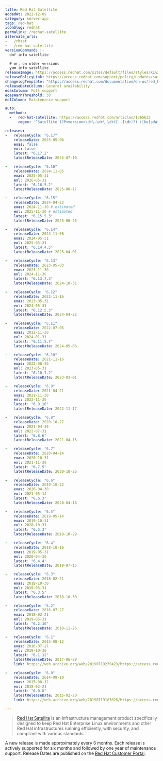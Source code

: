 ```yaml
---
title: Red Hat Satellite
addedAt: 2022-12-09
category: server-app
tags: red-hat
iconSlug: redhat
permalink: /redhat-satellite
alternate_urls:
-   /rhsat
-   /red-hat-satellite
versionCommand: |-
  dnf info satellite

  # or, on older versions
  yum info satellite
releaseImage: https://access.redhat.com/sites/default/files/styles/XL%20-%20Extra%20Large/public/images/satellite_n-2_lifecycle_latest_v2.png
releasePolicyLink: https://access.redhat.com/support/policy/updates/satellite
changelogTemplate: "https://access.redhat.com/documentation/en-us/red_hat_satellite/__RELEASE_CYCLE__/html/release_notes/index"
releaseDateColumn: General availability
eoasColumn: Full support
eoasWarnThreshold: 30
eolColumn: Maintenance support

auto:
  methods:
  -   red-hat-satellite: https://access.redhat.com/articles/1365633
      regex: '^Satellite (?P<version>\d+\.\d+\.\d+([.-]\d+)?) ([Uu]pdate|[Rr]elease)$'

releases:
-   releaseCycle: "6.17"
    releaseDate: 2025-05-06
    eoas: false
    eol: false
    latest: "6.17.2"
    latestReleaseDate: 2025-07-10

-   releaseCycle: "6.16"
    releaseDate: 2024-11-05
    eoas: 2025-05-31
    eol: 2026-05-31
    latest: "6.16.5.2"
    latestReleaseDate: 2025-06-17

-   releaseCycle: "6.15"
    releaseDate: 2024-04-23
    eoas: 2024-11-30 # estimated
    eol: 2025-11-30 # estimated
    latest: "6.15.5.3"
    latestReleaseDate: 2025-06-26

-   releaseCycle: "6.14"
    releaseDate: 2023-11-08
    eoas: 2024-05-31
    eol: 2025-05-31
    latest: "6.14.4.5"
    latestReleaseDate: 2025-04-01

-   releaseCycle: "6.13"
    releaseDate: 2023-05-03
    eoas: 2023-11-30
    eol: 2024-11-30
    latest: "6.13.7.3"
    latestReleaseDate: 2024-10-31

-   releaseCycle: "6.12"
    releaseDate: 2022-11-16
    eoas: 2023-05-31
    eol: 2024-05-31
    latest: "6.12.5.3"
    latestReleaseDate: 2024-04-22

-   releaseCycle: "6.11"
    releaseDate: 2022-07-05
    eoas: 2022-11-30
    eol: 2024-01-31
    latest: "6.11.5.7"
    latestReleaseDate: 2024-05-06

-   releaseCycle: "6.10"
    releaseDate: 2021-11-16
    eoas: 2022-06-30
    eol: 2023-05-31
    latest: "6.10.7.2"
    latestReleaseDate: 2023-03-01

-   releaseCycle: "6.9"
    releaseDate: 2021-04-21
    eoas: 2021-11-30
    eol: 2022-11-30
    latest: "6.9.10"
    latestReleaseDate: 2022-11-17

-   releaseCycle: "6.8"
    releaseDate: 2020-10-27
    eoas: 2021-04-30
    eol: 2022-07-31
    latest: "6.8.6"
    latestReleaseDate: 2021-04-13

-   releaseCycle: "6.7"
    releaseDate: 2020-04-14
    eoas: 2020-10-31
    eol: 2021-11-30
    latest: "6.7.5"
    latestReleaseDate: 2020-10-26

-   releaseCycle: "6.6"
    releaseDate: 2019-10-22
    eoas: 2020-04-30
    eol: 2021-05-14
    latest: "6.6.3"
    latestReleaseDate: 2020-04-16

-   releaseCycle: "6.5"
    releaseDate: 2019-05-14
    eoas: 2019-10-31
    eol: 2020-10-31
    latest: "6.5.3"
    latestReleaseDate: 2019-10-29

-   releaseCycle: "6.4"
    releaseDate: 2018-10-16
    eoas: 2019-05-31
    eol: 2020-04-30
    latest: "6.4.4"
    latestReleaseDate: 2019-07-15

-   releaseCycle: "6.3"
    releaseDate: 2018-02-21
    eoas: 2018-10-30
    eol: 2019-05-31
    latest: "6.3.5"
    latestReleaseDate: 2018-10-30

-   releaseCycle: "6.2"
    releaseDate: 2016-07-27
    eoas: 2018-02-21
    eol: 2019-05-31
    latest: "6.2.16"
    latestReleaseDate: 2018-11-26

-   releaseCycle: "6.1"
    releaseDate: 2015-08-12
    eoas: 2016-07-27
    eol: 2018-10-30
    latest: "6.1.12"
    latestReleaseDate: 2017-06-29
    link: https://web.archive.org/web/20190719230423/https://access.redhat.com/documentation/en-us/red_hat_satellite/6.1/html/release_notes/index

-   releaseCycle: "6.0"
    releaseDate: 2014-09-10
    eoas: 2015-08-12
    eol: 2018-02-21
    latest: "6.0.8"
    latestReleaseDate: 2015-02-20
    link: https://web.archive.org/web/20190719183026/https://access.redhat.com/documentation/en-us/red_hat_satellite/6.0/html/release_notes/index

---
```


> [Red Hat Satellite](https://www.redhat.com/technologies/management/satellite) is an infrastructure
> management product specifically designed to keep Red Hat Enterprise Linux environments and other
> Red Hat infrastructures running efficiently, with security, and compliant with various standards.

A new release is made approximately every 6 months. Each release is actively supported for six
months and followed by one year of maintenance support. Release Dates are published on the
[Red Hat Customer Portal](https://access.redhat.com/articles/1365633).
